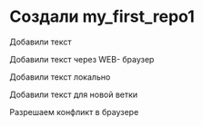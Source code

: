 ﻿# Создали my_first_repo1

Добавили текст

Добавили текст через WEB- браузер

Добавили текст локально

Добавили текст для новой ветки

Разрешаем конфликт в браузере

